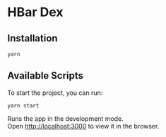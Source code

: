 # HBar Dex

## Installation

```
yarn
```

## Available Scripts

To start the project, you can run:

```
yarn start
```

Runs the app in the development mode.\
Open [http://localhost:3000](http://localhost:3000) to view it in the browser.
